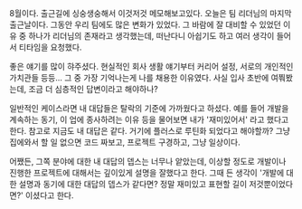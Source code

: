 8월이다. 출근길에 싱숭생숭해서 이것저것 메모해보고있다.
오늘은 팀 리더님의 마지막 출근날이다.
그동안 우리 팀에도 많은 변화가 있었다. 
그 바람에 잘 대비할 수 있었던 이유 중 하나가 리더님의 존재라고 생각했는데, 떠난다니 아쉽기도 하고 여러 생각이 들어서 티타임을 요청했다.

좋은 얘기를 많이 햐주셨다. 현실적인 회사 생활 얘기부터 커리어 설정, 서로의 개인적인 가치관들 등등...
그 중 가장 기억나는게 나를 채용한 이유였다.
사실 입사 초반에 여쭤봤는데, 조금 더 심층적인 답변이라고 해야하나?

일반적인 케이스라면 내 대답들은 탈락의 기준에 가까웠다고 하셨다. 예를 들어 개발을 계속하는 동기, 이 업에 종사하려는 이유 등을 물어보면 내가 '재미있어서' 라고 했다고 한다. 참고로 지금도 내 대답은 같다. 거기에 플러스로 루틴화 되었다고 해야할까? 그냥 집에와서 할 일 없으면 코드 짜보고, 프로젝트 구경하고, 그냥 일상이다.

어쨌든, 그쪽 분야에 대한 내 대답의 뎁스는 너무나 앝았는데, 이상할 정도로 개발이나 진행한 프로젝트에 대해서는 깊이있게 설명을 잘했다고 한다.
그때 든 생각이 '개발에 대한 설명과 동기에 대한 대답의 뎁스가 같다면? 정말 재미있고 표현할 길이 저것뿐이었다면?' 이셨다고 한다.



